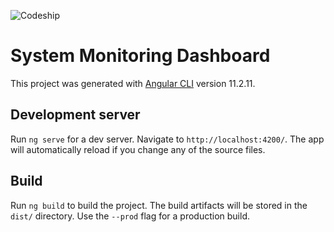 ![Codeship](https://img.shields.io/codeship/f07fbc24-5e00-4b66-ad2f-d9b76557acfd)

# System Monitoring Dashboard

This project was generated with [Angular CLI](https://github.com/angular/angular-cli) version 11.2.11.

## Development server

Run `ng serve` for a dev server. Navigate to `http://localhost:4200/`. The app will automatically reload if you change any of the source files.
 
## Build

Run `ng build` to build the project. The build artifacts will be stored in the `dist/` directory. Use the `--prod` flag for a production build.

